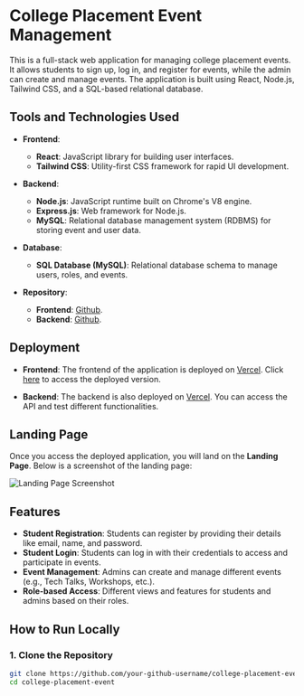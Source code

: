 # College Placement Event Management

This is a full-stack web application for managing college placement events. It allows students to sign up, log in, and register for events, while the admin can create and manage events. The application is built using React, Node.js, Tailwind CSS, and a SQL-based relational database.

## Tools and Technologies Used

- **Frontend**: 
  - **React**: JavaScript library for building user interfaces.
  - **Tailwind CSS**: Utility-first CSS framework for rapid UI development.

- **Backend**:
  - **Node.js**: JavaScript runtime built on Chrome's V8 engine.
  - **Express.js**: Web framework for Node.js.
  - **MySQL**: Relational database management system (RDBMS) for storing event and user data.

- **Database**:
  - **SQL Database (MySQL)**: Relational database schema to manage users, roles, and events.

- **Repository**:
  - **Frontend**: [Github](https://github.com/Pranav0728/Event-Management).
  - **Backend**: [Github](https://github.com/Pranav0728/Event-Management-Backend).
  
## Deployment

- **Frontend**: The frontend of the application is deployed on [Vercel](clgeventmanagement.vercel.app). Click [here](clgeventmanagement.vercel.app) to access the deployed version.

- **Backend**: The backend is also deployed on [Vercel](https://event-management-backend-five.vercel.app). You can access the API and test different functionalities.

## Landing Page

Once you access the deployed application, you will land on the **Landing Page**. Below is a screenshot of the landing page:

![Landing Page Screenshot](path/to/your/landing-page-screenshot.png)

## Features

- **Student Registration**: Students can register by providing their details like email, name, and password.
- **Student Login**: Students can log in with their credentials to access and participate in events.
- **Event Management**: Admins can create and manage different events (e.g., Tech Talks, Workshops, etc.).
- **Role-based Access**: Different views and features for students and admins based on their roles.

## How to Run Locally

### 1. Clone the Repository

```bash
git clone https://github.com/your-github-username/college-placement-event.git
cd college-placement-event
